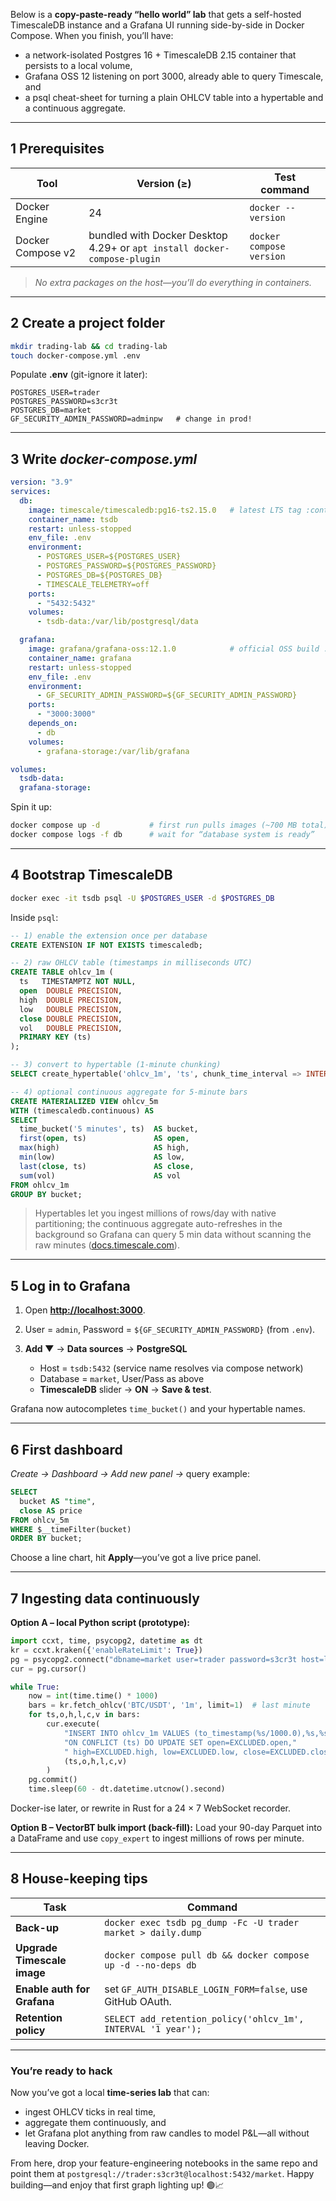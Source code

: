 Below is a **copy-paste-ready “hello world” lab** that gets a self-hosted TimescaleDB instance and a Grafana UI running side-by-side in Docker Compose.  When you finish, you’ll have:

* a network-isolated Postgres 16 + TimescaleDB 2.15 container that persists to a local volume,
* Grafana OSS 12 listening on port 3000, already able to query Timescale, and
* a psql cheat-sheet for turning a plain OHLCV table into a hypertable and a continuous aggregate.

---

## 1  Prerequisites

| Tool              | Version (≥)                                                              | Test command             |
| ----------------- | ------------------------------------------------------------------------ | ------------------------ |
| Docker Engine     | 24                                                                       | `docker --version`       |
| Docker Compose v2 | bundled with Docker Desktop 4.29+ or `apt install docker-compose-plugin` | `docker compose version` |

> *No extra packages on the host—you’ll do everything in containers.*

---

## 2  Create a project folder

```bash
mkdir trading-lab && cd trading-lab
touch docker-compose.yml .env
```

Populate **.env** (git-ignore it later):

```dotenv
POSTGRES_USER=trader
POSTGRES_PASSWORD=s3cr3t
POSTGRES_DB=market
GF_SECURITY_ADMIN_PASSWORD=adminpw   # change in prod!
```

---

## 3  Write *docker-compose.yml*

```yaml
version: "3.9"
services:
  db:
    image: timescale/timescaledb:pg16-ts2.15.0   # latest LTS tag :contentReference[oaicite:0]{index=0}
    container_name: tsdb
    restart: unless-stopped
    env_file: .env
    environment:
      - POSTGRES_USER=${POSTGRES_USER}
      - POSTGRES_PASSWORD=${POSTGRES_PASSWORD}
      - POSTGRES_DB=${POSTGRES_DB}
      - TIMESCALE_TELEMETRY=off
    ports:
      - "5432:5432"
    volumes:
      - tsdb-data:/var/lib/postgresql/data

  grafana:
    image: grafana/grafana-oss:12.1.0            # official OSS build :contentReference[oaicite:1]{index=1}
    container_name: grafana
    restart: unless-stopped
    env_file: .env
    environment:
      - GF_SECURITY_ADMIN_PASSWORD=${GF_SECURITY_ADMIN_PASSWORD}
    ports:
      - "3000:3000"
    depends_on:
      - db
    volumes:
      - grafana-storage:/var/lib/grafana

volumes:
  tsdb-data:
  grafana-storage:
```

Spin it up:

```bash
docker compose up -d           # first run pulls images (~700 MB total)
docker compose logs -f db      # wait for “database system is ready”
```

---

## 4  Bootstrap TimescaleDB

```bash
docker exec -it tsdb psql -U $POSTGRES_USER -d $POSTGRES_DB
```

Inside `psql`:

```sql
-- 1) enable the extension once per database
CREATE EXTENSION IF NOT EXISTS timescaledb;

-- 2) raw OHLCV table (timestamps in milliseconds UTC)
CREATE TABLE ohlcv_1m (
  ts   TIMESTAMPTZ NOT NULL,
  open  DOUBLE PRECISION,
  high  DOUBLE PRECISION,
  low   DOUBLE PRECISION,
  close DOUBLE PRECISION,
  vol   DOUBLE PRECISION,
  PRIMARY KEY (ts)
);

-- 3) convert to hypertable (1-minute chunking)
SELECT create_hypertable('ohlcv_1m', 'ts', chunk_time_interval => INTERVAL '1 day');

-- 4) optional continuous aggregate for 5-minute bars
CREATE MATERIALIZED VIEW ohlcv_5m
WITH (timescaledb.continuous) AS
SELECT
  time_bucket('5 minutes', ts)  AS bucket,
  first(open, ts)               AS open,
  max(high)                     AS high,
  min(low)                      AS low,
  last(close, ts)               AS close,
  sum(vol)                      AS vol
FROM ohlcv_1m
GROUP BY bucket;
```

> Hypertables let you ingest millions of rows/day with native partitioning; the continuous aggregate auto-refreshes in the background so Grafana can query 5 min data without scanning the raw minutes ([docs.timescale.com][1]).

---

## 5  Log in to Grafana

1. Open **[http://localhost:3000](http://localhost:3000)**.
2. User = `admin`, Password = `${GF_SECURITY_ADMIN_PASSWORD}` (from `.env`).
3. **Add ▼** → **Data sources** → **PostgreSQL**

   * Host = `tsdb:5432` (service name resolves via compose network)
   * Database = `market`, User/Pass as above
   * **TimescaleDB** slider → **ON** → **Save & test**.

Grafana now autocompletes `time_bucket()` and your hypertable names.

---

## 6  First dashboard

*Create → Dashboard → Add new panel →* query example:

```sql
SELECT
  bucket AS "time",
  close AS price
FROM ohlcv_5m
WHERE $__timeFilter(bucket)
ORDER BY bucket;
```

Choose a line chart, hit **Apply**—you’ve got a live price panel.

---

## 7  Ingesting data continuously

**Option A – local Python script (prototype):**

```python
import ccxt, time, psycopg2, datetime as dt
kr = ccxt.kraken({'enableRateLimit': True})
pg = psycopg2.connect("dbname=market user=trader password=s3cr3t host=localhost")
cur = pg.cursor()

while True:
    now = int(time.time() * 1000)
    bars = kr.fetch_ohlcv('BTC/USDT', '1m', limit=1)  # last minute
    for ts,o,h,l,c,v in bars:
        cur.execute(
            "INSERT INTO ohlcv_1m VALUES (to_timestamp(%s/1000.0),%s,%s,%s,%s,%s)"
            "ON CONFLICT (ts) DO UPDATE SET open=EXCLUDED.open,"
            " high=EXCLUDED.high, low=EXCLUDED.low, close=EXCLUDED.close, vol=EXCLUDED.vol",
            (ts,o,h,l,c,v)
        )
    pg.commit()
    time.sleep(60 - dt.datetime.utcnow().second)
```

Docker-ise later, or rewrite in Rust for a 24 × 7 WebSocket recorder.

**Option B – VectorBT bulk import (back-fill):**
Load your 90-day Parquet into a DataFrame and use `copy_expert` to ingest millions of rows per minute.

---

## 8  House-keeping tips

| Task                        | Command                                                       |
| --------------------------- | ------------------------------------------------------------- |
| **Back-up**                 | `docker exec tsdb pg_dump -Fc -U trader market > daily.dump`  |
| **Upgrade Timescale image** | `docker compose pull db && docker compose up -d --no-deps db` |
| **Enable auth for Grafana** | set `GF_AUTH_DISABLE_LOGIN_FORM=false`, use GitHub OAuth.     |
| **Retention policy**        | `SELECT add_retention_policy('ohlcv_1m', INTERVAL '1 year');` |

---

### You’re ready to hack

Now you’ve got a local **time-series lab** that can:

* ingest OHLCV ticks in real time,
* aggregate them continuously, and
* let Grafana plot anything from raw candles to model P\&L—all without leaving Docker.

From here, drop your feature-engineering notebooks in the same repo and point them at `postgresql://trader:s3cr3t@localhost:5432/market`.  Happy building—and enjoy that first graph lighting up! 🟢📈

[1]: https://docs.timescale.com/self-hosted/latest/install/installation-docker/?utm_source=chatgpt.com "Install TimescaleDB on Docker - Timescale documentation"
